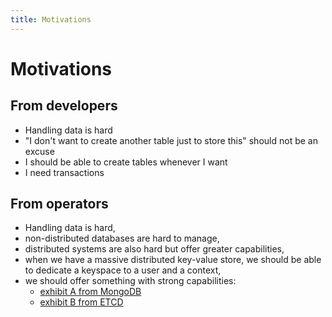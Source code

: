 ```yaml
---
title: Motivations
---
```


# Motivations

## From developers

* Handling data is hard
* "I don't want to create another table just to store this" should not be an excuse
* I should be able to create tables whenever I want
* I need transactions

## From operators

* Handling data is hard,
* non-distributed databases are hard to manage,
* distributed systems are also hard but offer greater capabilities,
* when we have a massive distributed key-value store, we should be able to dedicate a keyspace to a user and a context,
* we should offer something with strong capabilities:
    * [exhibit A from MongoDB](https://jepsen.io/analyses/mongodb-4.2.6)
    * [exhibit B from ETCD](https://jepsen.io/analyses/etcd-3.4.3)
